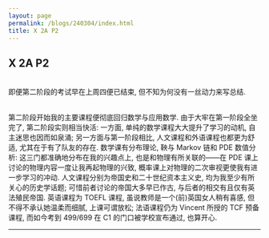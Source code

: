 ```yaml
---
layout: page
permalink: /blogs/240304/index.html
title: X 2A P2
---
```


## X 2A P2

<br>即便第二阶段的考试早在上周四便已结束, 但不知为何没有一丝动力来写总结.

<br>第二阶段开始我的主要课程便彻底回归数学与应用数学. 由于大牢在第一阶段全坐完了, 第二阶段实则相当快活: 一方面, 单纯的数学课程大大提升了学习的动机, 自主迷思也因而如泉涌; 另一方面与第一阶段相比, 人文课程和外语课程也都更为舒适, 尤其在于有了队友的存在. 数学课有分布理论, 鞅与 Markov 链和 PDE 数值分析: 这三门都准确地分布在我的兴趣点上, 也是和物理有所关联的——在 PDE 课上讨论的物理内容一度让我再起物理的兴致, 概率课上对物理的二次审视更使我有进一步学习的冲动. 人文课程分别为帝国史和二十世纪资本主义史, 均为我至少有所关心的历史学话题; 可惜前者讨论的帝国大多早已作古, 与后者的相交有且仅有英法殖民帝国. 英语课程为 TOEFL 课程, 虽说教师是一个(前)英国女人稍有喜感, 但不得不承认她温柔而细腻, 上课可谓放松; 法语课程仍为 Vincent 所授的 TCF 预备课程, 而如今考到 499/699 在 C1 的门口被学校宣布通过, 也算开心. 

---